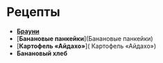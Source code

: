 # Рецепты- **[Брауни](brownie.md)**- [**Банановые панкейки**](Банановые панкейки)- [**Картофель «Айдахо»**]( Картофель «Айдахо»)- **Банановый хлеб**